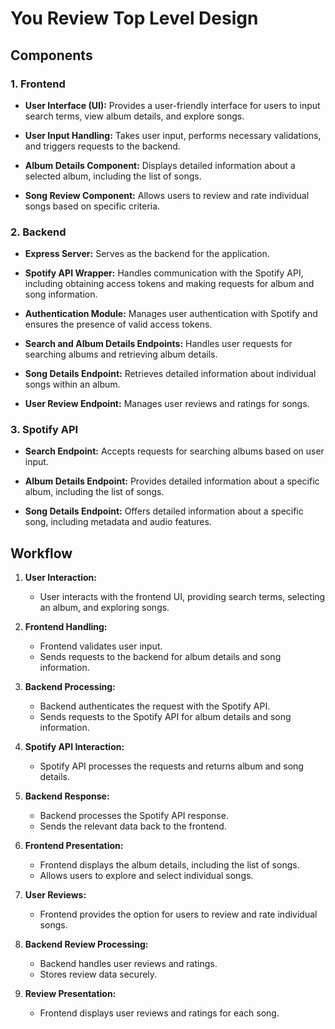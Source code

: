 # You Review Top Level Design


## Components

### 1. Frontend

- **User Interface (UI):** Provides a user-friendly interface for users to input search terms, view album details, and explore songs.

- **User Input Handling:** Takes user input, performs necessary validations, and triggers requests to the backend.

- **Album Details Component:** Displays detailed information about a selected album, including the list of songs.

- **Song Review Component:** Allows users to review and rate individual songs based on specific criteria.

### 2. Backend

- **Express Server:** Serves as the backend for the application.

- **Spotify API Wrapper:** Handles communication with the Spotify API, including obtaining access tokens and making requests for album and song information.

- **Authentication Module:** Manages user authentication with Spotify and ensures the presence of valid access tokens.

- **Search and Album Details Endpoints:** Handles user requests for searching albums and retrieving album details.

- **Song Details Endpoint:** Retrieves detailed information about individual songs within an album.

- **User Review Endpoint:** Manages user reviews and ratings for songs.

### 3. Spotify API

- **Search Endpoint:** Accepts requests for searching albums based on user input.

- **Album Details Endpoint:** Provides detailed information about a specific album, including the list of songs.

- **Song Details Endpoint:** Offers detailed information about a specific song, including metadata and audio features.

## Workflow

1. **User Interaction:**
   - User interacts with the frontend UI, providing search terms, selecting an album, and exploring songs.

2. **Frontend Handling:**
   - Frontend validates user input.
   - Sends requests to the backend for album details and song information.

3. **Backend Processing:**
   - Backend authenticates the request with the Spotify API.
   - Sends requests to the Spotify API for album details and song information.

4. **Spotify API Interaction:**
   - Spotify API processes the requests and returns album and song details.

5. **Backend Response:**
   - Backend processes the Spotify API response.
   - Sends the relevant data back to the frontend.

6. **Frontend Presentation:**
   - Frontend displays the album details, including the list of songs.
   - Allows users to explore and select individual songs.

7. **User Reviews:**
   - Frontend provides the option for users to review and rate individual songs.

8. **Backend Review Processing:**
   - Backend handles user reviews and ratings.
   - Stores review data securely.

9. **Review Presentation:**
   - Frontend displays user reviews and ratings for each song.

